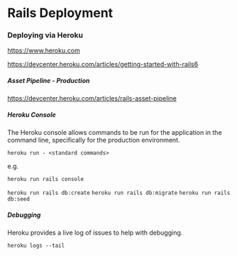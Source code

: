 # Rails Deployment

### Deploying via Heroku

https://www.heroku.com

https://devcenter.heroku.com/articles/getting-started-with-rails6

##### Asset Pipeline - Production

https://devcenter.heroku.com/articles/rails-asset-pipeline

##### Heroku Console

The Heroku console allows commands to be run for the application in the command line, specifically for the production environment.

`heroku run - <standard commands>`

e.g.

`heroku run rails console`

`heroku run rails db:create`
`heroku run rails db:migrate`
`heroku run rails db:seed`

##### Debugging

Heroku provides a live log of issues to help with debugging.

`heroku logs --tail`